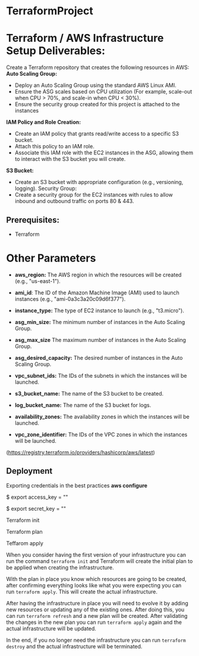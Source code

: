 # TerraformProject

# Terraform / AWS Infrastructure Setup Deliverables:

Create a Terraform repository that creates the following resources in AWS:
**Auto Scaling Group:**
- Deploy an Auto Scaling Group using the standard AWS Linux AMI.
- Ensure the ASG scales based on CPU utilization (For example, scale-out when CPU >
70%, and scale-in when CPU < 30%).
- Ensure the security group created for this project is attached to the instances

**IAM Policy and Role Creation:**
- Create an IAM policy that grants read/write access to a specific S3 bucket.
- Attach this policy to an IAM role.
- Associate this IAM role with the EC2 instances in the ASG, allowing them to interact
with the S3 bucket you will create.

**S3 Bucket:**
- Create an S3 bucket with appropriate configuration (e.g., versioning, logging).
Security Group:
- Create a security group for the EC2 instances with rules to allow inbound and
outbound traffic on ports 80 & 443.

## Prerequisites:

* Terraform

# Other Parameters

* **aws_region:** The AWS region in which the resources will be created (e.g., "us-east-1").

* **ami_id**: The ID of the Amazon Machine Image (AMI) used to launch instances (e.g., "ami-0a3c3a20c09d6f377").

* **instance_type:** The type of EC2 instance to launch (e.g., "t3.micro").

* **asg_min_size:** The minimum number of instances in the Auto Scaling Group.

* **asg_max_size** The maximum number of instances in the Auto Scaling Group.

* **asg_desired_capacity:** The desired number of instances in the Auto Scaling Group.

* **vpc_subnet_ids:** The IDs of the subnets in which the instances will be launched.

* **s3_bucket_name:** The name of the S3 bucket to be created.

* **log_bucket_name:** The name of the S3 bucket for logs.

* **availability_zones:** The availability zones in which the instances will be launched.

* **vpc_zone_identifier:** The IDs of the VPC zones in which the instances will be launched.

(https://registry.terraform.io/providers/hashicorp/aws/latest)

## Deployment

Exporting credentials in the best practices **aws configure**

$ export access_key = ""

$ export secret_key = ""

Terraform init

Terraform plan

Teffarom apply

When you consider having the first version of your infrastructure you can run the command `terraform init` and Terraform will create the initial plan to be applied when creating the infrastructure.

With the plan in place you know which resources are going to be created, after confirming everything looks like what you were expecting you can run `terraform apply`. This will create the actual infrastructure.

After having the infrastructure in place you will need to evolve it by adding new resources or updating any of the existing ones. After doing this, you can run `terraform refresh` and a new plan will be created. After validating the changes in the new plan you can run `terraform apply` again and the actual infrastructure will be updated.

In the end, if you no longer need the infrastructure you can run `terraform destroy` and the actual infrastructure will be terminated.




